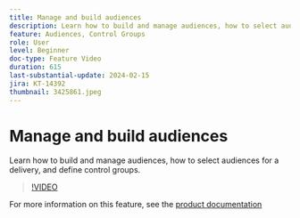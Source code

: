 ```yaml
---
title: Manage and build audiences
description: Learn how to build and manage audiences, how to select audiences for a delivery, and define control groups.
feature: Audiences, Control Groups
role: User
level: Beginner
doc-type: Feature Video
duration: 615
last-substantial-update: 2024-02-15
jira: KT-14392
thumbnail: 3425861.jpeg
---
```


# Manage and build audiences

Learn how to build and manage audiences, how to select audiences for a delivery, and define control groups.

>[!VIDEO](https://video.tv.adobe.com/v/3425861/?learn=on)

For more information on this feature, see the [product documentation](https://experienceleague.adobe.com/docs/campaign-web/v8/audiences/audiences/create-audience.html?lang=en)
